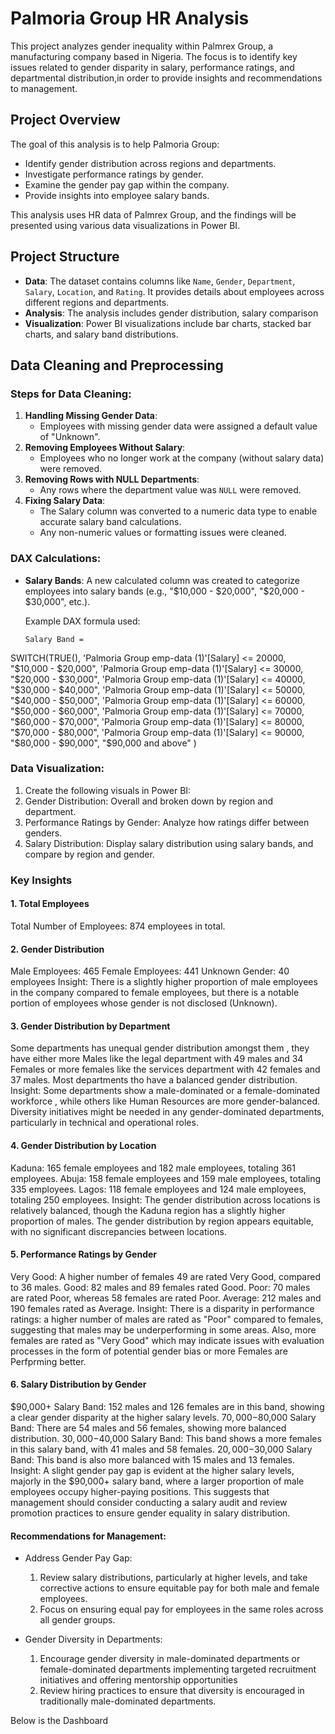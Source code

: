 # Palmoria Group HR Analysis

This project analyzes gender inequality  within Palmrex Group, a manufacturing company based in Nigeria.
The focus is to identify key issues related to gender disparity in salary, performance ratings, and departmental distribution,in order to provide insights and recommendations to management.

## Project Overview

The goal of this analysis is to help Palmoria Group:
- Identify gender distribution across regions and departments.
- Investigate performance ratings by gender.
- Examine the gender pay gap within the company.
- Provide insights into employee salary bands.

This analysis uses HR data of Palmrex Group, and the findings will be presented using various data visualizations in Power BI.

## Project Structure

- **Data**: The dataset contains columns like `Name`, `Gender`, `Department`, `Salary`, `Location`, and `Rating`. It provides details about employees across different regions and departments.
- **Analysis**: The analysis includes gender distribution, salary comparison
- **Visualization**: Power BI visualizations include bar charts, stacked bar charts, and salary band distributions.

## Data Cleaning and Preprocessing

### Steps for Data Cleaning:
1. **Handling Missing Gender Data**:
   - Employees with missing gender data were assigned a default value of "Unknown".
2. **Removing Employees Without Salary**:
   - Employees who no longer work at the company (without salary data) were removed.
3. **Removing Rows with NULL Departments**:
   - Any rows where the department value was `NULL` were removed.
4. **Fixing Salary Data**:
   - The Salary column was converted to a numeric data type to enable accurate salary band calculations.
   - Any non-numeric values or formatting issues were cleaned.

### DAX Calculations:
- **Salary Bands**: 
   A new calculated column was created to categorize employees into salary bands (e.g., "$10,000 - $20,000", "$20,000 - $30,000", etc.).
   
   Example DAX formula used:
   ```DAX
  Salary Band = 
SWITCH(TRUE(),
    'Palmoria Group emp-data (1)'[Salary] <= 20000, "$10,000 - $20,000", 
    'Palmoria Group emp-data (1)'[Salary] <= 30000, "$20,000 - $30,000", 
    'Palmoria Group emp-data (1)'[Salary] <= 40000, "$30,000 - $40,000", 
    'Palmoria Group emp-data (1)'[Salary] <= 50000, "$40,000 - $50,000",
    'Palmoria Group emp-data (1)'[Salary] <= 60000, "$50,000 - $60,000", 
    'Palmoria Group emp-data (1)'[Salary] <= 70000, "$60,000 - $70,000", 
    'Palmoria Group emp-data (1)'[Salary] <= 80000, "$70,000 - $80,000", 
    'Palmoria Group emp-data (1)'[Salary] <= 90000, "$80,000 - $90,000", 
    "$90,000 and above"
)

### Data Visualization:
1. Create the following visuals in Power BI:
2. Gender Distribution: Overall and broken down by region and department.
3. Performance Ratings by Gender: Analyze how ratings differ between genders.
4. Salary Distribution: Display salary distribution using salary bands, and compare by region and gender.


### Key Insights
#### 1. Total Employees
Total Number of Employees: 874 employees in total.

#### 2. Gender Distribution
Male Employees: 465 
Female Employees: 441
Unknown Gender: 40 employees
Insight: There is a slightly higher proportion of male employees in the company compared to female employees,
 but there is a notable portion of employees whose gender is not disclosed (Unknown).
 
#### 3. Gender Distribution by Department
Some departments has unequal gender distribution amongst them , they have either more Males like the legal department with 49 males and 34 Females
or more females like the services department with 42 females and 37 males. Most departments tho have a balanced gender distribution.
Insight: Some departments show a male-dominated or a female-dominated workforce , while others like Human Resources are more gender-balanced.
 Diversity initiatives might be needed in any gender-dominated departments, particularly in technical and operational roles.
 
#### 4. Gender Distribution by Location
Kaduna: 165 female employees and 182 male employees, totaling 361 employees.
Abuja: 158 female employees and 159 male employees, totaling 335 employees.
Lagos: 118 female employees and 124 male employees, totaling 250 employees.
Insight: The gender distribution across locations is relatively balanced, though the Kaduna region has a slightly higher proportion of males.
The gender distribution by region appears equitable, with no significant discrepancies between locations.

#### 5. Performance Ratings by Gender
Very Good: A higher number of females 49 are rated Very Good, compared to 36 males.
Good: 82 males and 89 females rated Good.
Poor: 70 males are rated Poor, whereas 58 females are rated Poor.
Average: 212 males and 190 females rated as Average.
Insight: There is a disparity in performance ratings: a higher number of males are rated as "Poor" compared to females, suggesting that males may be underperforming in some areas. Also, more females are rated as "Very Good" which may indicate issues with evaluation processes in the form of potential gender bias or more Females are Perfprming better.

#### 6. Salary Distribution by Gender
$90,000+ Salary Band: 152 males and 126 females are in this band, showing a clear gender disparity at the higher salary levels.
$70,000-$80,000 Salary Band: There are 54 males and 56 females, showing more balanced distribution.
$30,000-$40,000 Salary Band: This band shows a more females in this salary band, with 41 males and 58 females.
$20,000-$30,000 Salary Band: This band is also more balanced with 15 males and 13 females.
Insight: A  slight gender pay gap is evident at the higher salary levels, majorly in the $90,000+ salary band, where a larger proportion of male employees occupy higher-paying positions. This suggests that management should consider conducting a salary audit and review promotion practices to ensure gender equality in salary distribution.

#### Recommendations for Management:
* Address Gender Pay Gap:
    1. Review salary distributions, particularly at higher levels, and take corrective actions to ensure equitable pay for both male and female employees.
    2. Focus on ensuring equal pay for employees in the same roles across all gender groups.

* Gender Diversity in Departments:
    1. Encourage gender diversity in male-dominated departments or female-dominated departments implementing targeted recruitment initiatives and offering mentorship opportunities
    2. Review hiring practices to ensure that diversity is encouraged in traditionally male-dominated departments.

Below is the Dashboard






   
